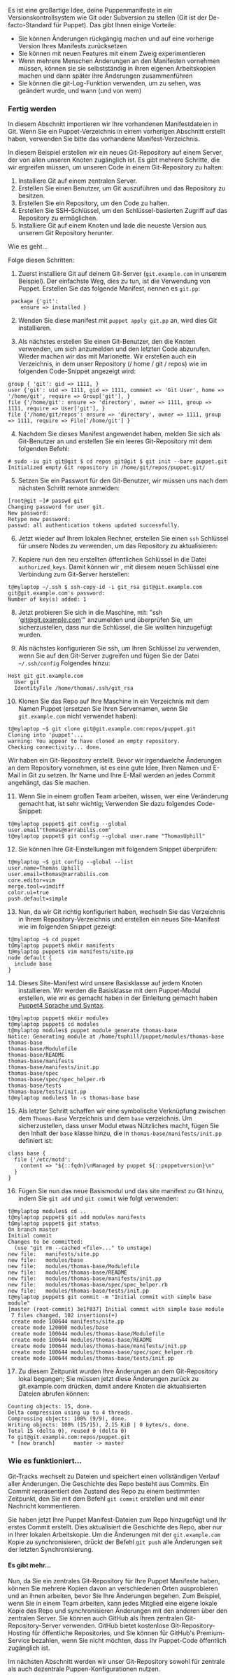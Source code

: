 Es ist eine großartige Idee, deine Puppenmanifeste in ein Versionskontrollsystem wie Git oder Subversion zu stellen (Git ist der De-facto-Standard für Puppet). Das gibt Ihnen einige Vorteile:

* Sie können Änderungen rückgängig machen und auf eine vorherige Version Ihres Manifests zurücksetzen
* Sie können mit neuen Features mit einem Zweig experimentieren
* Wenn mehrere Menschen Änderungen an den Manifesten vornehmen müssen, können sie sie selbstständig in ihren eigenen Arbeitskopien machen und dann später ihre Änderungen zusammenführen
* Sie können die git-Log-Funktion verwenden, um zu sehen, was geändert wurde, und wann (und von wem)


### Fertig werden

In diesem Abschnitt importieren wir Ihre vorhandenen Manifestdateien in Git. Wenn Sie ein Puppet-Verzeichnis in einem vorherigen Abschnitt erstellt haben, verwenden Sie bitte das vorhandene Manifest-Verzeichnis.

In diesem Beispiel erstellen wir ein neues Git-Repository auf einem Server, der von allen unseren Knoten zugänglich ist. Es gibt mehrere Schritte, die wir ergreifen müssen, um unseren Code in einem Git-Repository zu halten:

1. Installiere Git auf einem zentralen Server.
2. Erstellen Sie einen Benutzer, um Git auszuführen und das Repository zu besitzen.
3. Erstellen Sie ein Repository, um den Code zu halten.
4. Erstellen Sie SSH-Schlüssel, um den Schlüssel-basierten Zugriff auf das Repository zu ermöglichen.
5. Installiere Git auf einem Knoten und lade die neueste Version aus unserem Git Repository herunter.


Wie es geht...

Folge diesen Schritten:

1. Zuerst installiere Git auf deinem Git-Server (`git.example.com` in unserem Beispiel). 
Der einfachste Weg, dies zu tun, ist die Verwendung von Puppet. 
Erstellen Sie das folgende Manifest, nennen es `git.pp`:
```
 package {'git':
    ensure => installed }
```

2. Wenden Sie diese manifest mit `puppet apply git.pp` an, wird dies Git installieren.

3. Als nächstes erstellen Sie einen Git-Benutzer, den die Knoten verwenden, um sich anzumelden und den letzten Code abzurufen. Wieder machen wir das mit Marionette. Wir erstellen auch ein Verzeichnis, in dem unser Repository (/ home / git / repos) wie im folgenden Code-Snippet angezeigt wird:
```
group { 'git': gid => 1111, }
user {'git': uid => 1111, gid => 1111, comment => 'Git User', home => '/home/git', require => Group['git'], }
file {'/home/git': ensure => 'directory', owner => 1111, group => 1111, require => User['git'], }
file {'/home/git/repos': ensure => 'directory', owner => 1111, group => 1111, require => File['/home/git'] }
```

4. Nachdem Sie dieses Manifest angewendet haben, melden Sie sich als Git-Benutzer an und erstellen Sie ein leeres Git-Repository mit dem folgenden Befehl:
```
# sudo -iu git git@git $ cd repos git@git $ git init --bare puppet.git Initialized empty Git repository in /home/git/repos/puppet.git/
```

5. Setzen Sie ein Passwort für den Git-Benutzer, wir müssen uns nach dem nächsten Schritt remote anmelden:
```
[root@git ~]# passwd git
Changing password for user git.
New password: 
Retype new password: 
passwd: all authentication tokens updated successfully.
```

6. Jetzt wieder auf Ihrem lokalen Rechner, erstellen Sie einen `ssh` Schlüssel für unsere Nodes zu verwenden, um das Repository zu aktualisieren:

7. Kopiere nun den neu erstellten öffentlichen Schlüssel in die Datei `authorized_keys`. Damit können wir , mit diesem neuen Schlüssel eine Verbindung zum Git-Server herstellen:
```
t@mylaptop ~/.ssh $ ssh-copy-id -i git_rsa git@git.example.com
git@git.example.com's password: 
Number of key(s) added: 1
```

8. Jetzt probieren Sie sich in die Maschine, mit: "ssh 'git@git.example.com'" anzumelden  und überprüfen Sie, um sicherzustellen, dass nur die Schlüssel, die Sie wollten hinzugefügt wurden.

9. Als nächstes konfigurieren Sie ssh, um Ihren Schlüssel zu verwenden, wenn Sie auf den Git-Server zugreifen und fügen Sie der Datei `~/.ssh/config` Folgendes hinzu:
```
Host git git.example.com
  User git
  IdentityFile /home/thomas/.ssh/git_rsa
```

10. Klonen Sie das Repo auf Ihre Maschine in ein Verzeichnis mit dem Namen Puppet (ersetzen Sie Ihren Servernamen, wenn Sie `git.example.com` nicht verwendet haben):
```
t@mylaptop ~$ git clone git@git.example.com:repos/puppet.git
Cloning into 'puppet'...
warning: You appear to have cloned an empty repository.
Checking connectivity... done.
```

Wir haben ein Git-Repository erstellt. 
Bevor wir irgendwelche Änderungen an dem Repository vornehmen, ist es eine gute Idee, Ihren Namen und E-Mail in Git zu setzen. 
Ihr Name und Ihre E-Mail werden an jedes Commit angehängt, das Sie machen.

11. Wenn Sie in einem großen Team arbeiten, wissen, wer eine Veränderung gemacht hat, ist sehr wichtig; Verwenden Sie dazu folgendes Code-Snippet:
```
t@mylaptop puppet$ git config --global user.email"thomas@narrabilis.com"
t@mylaptop puppet$ git config --global user.name "ThomasUphill"
```

12. Sie können Ihre Git-Einstellungen mit folgendem Snippet überprüfen:
```
t@mylaptop ~$ git config --global --list
user.name=Thomas Uphill
user.email=thomas@narrabilis.com
core.editor=vim
merge.tool=vimdiff
color.ui=true
push.default=simple
```

13. Nun, da wir Git richtig konfiguriert haben, wechseln Sie das Verzeichnis in Ihrem Repository-Verzeichnis und erstellen ein neues Site-Manifest wie im folgenden Snippet gezeigt:
```
t@mylaptop ~$ cd puppet
t@mylaptop puppet$ mkdir manifests
t@mylaptop puppet$ vim manifests/site.pp
node default {
  include base
}

```

14. Dieses Site-Manifest wird unsere Basisklasse auf jedem Knoten installieren. 
Wir werden die Basisklasse mit dem Puppet-Modul erstellen, wie wir es gemacht haben in der Einleitung gemacht haben [Puppet4 Sprache und Syntax](../puppet4-basics).

```
t@mylaptop puppet$ mkdir modules
t@mylaptop puppet$ cd modules
t@mylaptop modules$ puppet module generate thomas-base
Notice: Generating module at /home/tuphill/puppet/modules/thomas-base
thomas-base
thomas-base/Modulefile
thomas-base/README
thomas-base/manifests
thomas-base/manifests/init.pp
thomas-base/spec
thomas-base/spec/spec_helper.rb
thomas-base/tests
thomas-base/tests/init.pp
t@mylaptop modules$ ln -s thomas-base base
```

15. Als letzter Schritt schaffen wir eine symbolische Verknüpfung zwischen dem `Thomas-Base` Verzeichnis und dem `base` verzeichnis. 
Um sicherzustellen, dass unser Modul etwas Nützliches macht, fügen Sie den Inhalt der `base` klasse hinzu, die in `thomas-base/manifests/init.pp` definiert ist:
```
class base {
  file {'/etc/motd':
    content => "${::fqdn}\nManaged by puppet ${::puppetversion}\n"
  }
}

```

16. Fügen Sie nun das neue Basismodul und das site manifest zu Git hinzu, indem Sie `git add` und `git commit` wie folgt verwenden:
```
t@mylaptop modules$ cd ..
t@mylaptop puppet$ git add modules manifests
t@mylaptop puppet$ git status
On branch master
Initial commit
Changes to be committed:
  (use "git rm --cached <file>..." to unstage)
new file:   manifests/site.pp
new file:   modules/base
new file:   modules/thomas-base/Modulefile
new file:   modules/thomas-base/README
new file:   modules/thomas-base/manifests/init.pp
new file:   modules/thomas-base/spec/spec_helper.rb
new file:   modules/thomas-base/tests/init.pp
t@mylaptop puppet$ git commit -m "Initial commit with simple base module"
[master (root-commit) 3e1f837] Initial commit with simple base module
 7 files changed, 102 insertions(+)
 create mode 100644 manifests/site.pp
 create mode 120000 modules/base
 create mode 100644 modules/thomas-base/Modulefile
 create mode 100644 modules/thomas-base/README
 create mode 100644 modules/thomas-base/manifests/init.pp
 create mode 100644 modules/thomas-base/spec/spec_helper.rb
 create mode 100644 modules/thomas-base/tests/init.pp
```

17. Zu diesem Zeitpunkt wurden Ihre Änderungen an dem Git-Repository lokal begangen; Sie müssen jetzt diese Änderungen zurück zu git.example.com drücken, damit andere Knoten die aktualisierten Dateien abrufen können:
```t@mylaptop puppet$ git push origin master
Counting objects: 15, done.
Delta compression using up to 4 threads.
Compressing objects: 100% (9/9), done.
Writing objects: 100% (15/15), 2.15 KiB | 0 bytes/s, done.
Total 15 (delta 0), reused 0 (delta 0)
To git@git.example.com:repos/puppet.git
 * [new branch]      master -> master

```

### Wie es funktioniert...

Git-Tracks wechselt zu Dateien und speichert einen vollständigen Verlauf aller Änderungen. 
Die Geschichte des Repo besteht aus Commits. 
Ein Commit repräsentiert den Zustand des Repo zu einem bestimmten Zeitpunkt, den Sie mit dem Befehl `git commit` erstellen und mit einer Nachricht kommentieren.

Sie haben jetzt Ihre Puppet Manifest-Dateien zum Repo hinzugefügt und Ihr erstes Commit erstellt. Dies aktualisiert die Geschichte des Repo, aber nur in Ihrer lokalen Arbeitskopie. Um die Änderungen mit der `git.example.com` Kopie zu synchronisieren, drückt der Befehl `git push` alle Änderungen seit der letzten Synchronisierung.

#### Es gibt mehr...

Nun, da Sie ein zentrales Git-Repository für Ihre Puppet Manifeste haben, können Sie mehrere Kopien davon an verschiedenen Orten ausprobieren und an ihnen arbeiten, bevor Sie Ihre Änderungen begehen. Zum Beispiel, wenn Sie in einem Team arbeiten, kann jedes Mitglied eine eigene lokale Kopie des Repo und synchronisieren Änderungen mit den anderen über den zentralen Server. Sie können auch GitHub als Ihren zentralen Git-Repository-Server verwenden. GitHub bietet kostenlose Git-Repository-Hosting für öffentliche Repositories, und Sie können für GitHub's Premium-Service bezahlen, wenn Sie nicht möchten, dass Ihr Puppet-Code öffentlich zugänglich ist.

Im nächsten Abschnitt werden wir unser Git-Repository sowohl für zentrale als auch dezentrale Puppen-Konfigurationen nutzen.